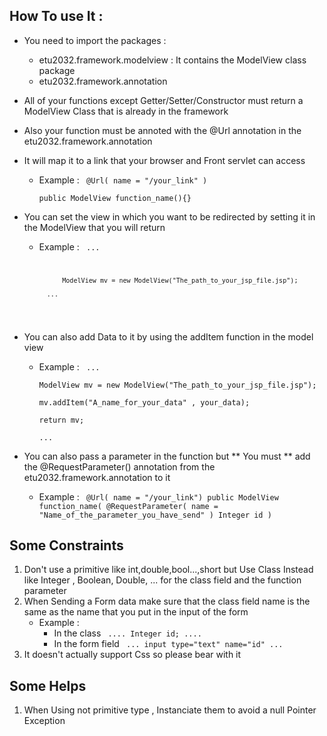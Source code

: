 
## How To use It :
- You need to import the packages :
    - etu2032.framework.modelview : 
  It contains the ModelView class package
    - etu2032.framework.annotation  

- All of your functions except Getter/Setter/Constructor must return a ModelView Class that is already in the framework
- Also your function must be annoted with the @Url annotation in the etu2032.framework.annotation
- It will map it to a link that your browser and Front servlet can access
    - Example :
        <code>
            @Url( name = "/your_link" )\
            public ModelView function_name(){}
        </code>

- You can set the view in which you want to be redirected by setting it in the ModelView that you will return
    - Example :
        <code>
            ...  

                ModelView mv = new ModelView("The_path_to_your_jsp_file.jsp");  

            ...
        </code>

- You can also add Data to it by using the addItem function in the model view
    - Example :
        <code>
            ...\
                ModelView mv = new ModelView("The_path_to_your_jsp_file.jsp");\
                mv.addItem("A_name_for_your_data" , your_data);\
                return mv;\
            ...
        </code> 

- You can also pass a parameter in the function but ** You must ** add the @RequestParameter() annotation from the etu2032.framework.annotation  to it
    - Example :
        <code> 
            @Url( name = "/your_link")
            public ModelView function_name( @RequestParameter( name = "Name_of_the_parameter_you_have_send" ) Integer id )
        </code>

## Some Constraints
1. Don't use a primitive like int,double,bool...,short but Use Class Instead like Integer , Boolean, Double, ... for the class field and the function parameter
2. When Sending a Form data make sure that the class field name is the same as the name that you put in the input of the form
   -   Example :
        - In the class
            <code>
                ....
                    Integer id;
                ....
            </code>
        - In the form field
            <code>
                ...
                    input type="text" name="id"                ...
            </code>
3. It doesn't actually support Css so please bear with it

## Some Helps
1. When Using not primitive type , Instanciate them to avoid a null Pointer Exception